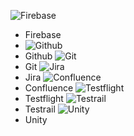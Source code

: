 <img alt="Firebase" src="/images/firebase.png"> <br>
- Firebase
- <img alt="Github" src="/images/github.png"> <br>
- Github
<img alt="Git" src="/images/git.png"> <br>
- Git
<img alt="Jira" src="/images/jira.png"> <br>
- Jira
<img alt="Confluence" src="/images/confluence.png"> <br>
- Confluence
<img alt="Testflight" src="/images/testflight.png"> <br>
- Testflight
<img alt="Testrail" src="/images/testrail.png"> <br>
- Testrail
<img alt="Unity" src="/images/unity.png"> <br>
- Unity
